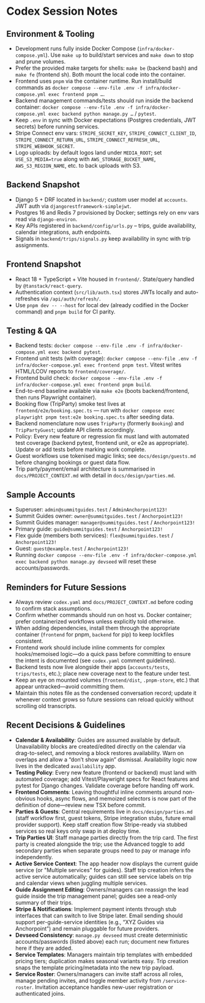 # Codex Session Notes

## Environment & Tooling
- Development runs fully inside Docker Compose (`infra/docker-compose.yml`). Use `make up` to build/start services and `make down` to stop and prune volumes.
- Prefer the provided make targets for shells: `make be` (backend bash) and `make fe` (frontend sh). Both mount the local code into the container.
- Frontend uses `pnpm` via the container runtime. Run install/build commands as `docker compose --env-file .env -f infra/docker-compose.yml exec frontend pnpm …`.
- Backend management commands/tests should run inside the backend container: `docker compose --env-file .env -f infra/docker-compose.yml exec backend python manage.py …` / `pytest`.
- Keep `.env` in sync with Docker expectations (Postgres credentials, JWT secrets) before running services.
- Stripe Connect env vars: `STRIPE_SECRET_KEY`, `STRIPE_CONNECT_CLIENT_ID`, `STRIPE_CONNECT_RETURN_URL`, `STRIPE_CONNECT_REFRESH_URL`, `STRIPE_WEBHOOK_SECRET`.
- Logo uploads: by default logos land under `MEDIA_ROOT`; set `USE_S3_MEDIA=true` along with `AWS_STORAGE_BUCKET_NAME`, `AWS_S3_REGION_NAME`, etc. to back uploads with S3.

## Backend Snapshot
- Django 5 + DRF located in `backend/`; custom user model at `accounts`. JWT auth via `djangorestframework-simplejwt`.
- Postgres 16 and Redis 7 provisioned by Docker; settings rely on env vars read via `django-environ`.
- Key APIs registered in `backend/config/urls.py` – trips, guide availability, calendar integrations, auth endpoints.
- Signals in `backend/trips/signals.py` keep availability in sync with trip assignments.

## Frontend Snapshot
- React 18 + TypeScript + Vite housed in `frontend/`. State/query handled by `@tanstack/react-query`.
- Authentication context (`src/lib/auth.tsx`) stores JWTs locally and auto-refreshes via `/api/auth/refresh/`.
- Use `pnpm dev -- --host` for local dev (already codified in the Docker command) and `pnpm build` for CI parity.

## Testing & QA
- Backend tests: `docker compose --env-file .env -f infra/docker-compose.yml exec backend pytest`.
- Frontend unit tests (with coverage): `docker compose --env-file .env -f infra/docker-compose.yml exec frontend pnpm test`. Vitest writes HTML/LCOV reports to `frontend/coverage/`.
- Frontend build check: `docker compose --env-file .env -f infra/docker-compose.yml exec frontend pnpm build`.
- End-to-end baseline available via `make e2e` (boots backend/frontend, then runs Playwright container).
- Booking flow (TripParty) smoke test lives at `frontend/e2e/booking.spec.ts` — run with `docker compose exec playwright pnpm test:e2e booking.spec.ts` after seeding data.
- Backend nomenclature now uses `TripParty` (formerly `Booking`) and `TripPartyGuest`; update API clients accordingly.
- Policy: Every new feature or regression fix must land with automated test coverage (backend pytest, frontend unit, or e2e as appropriate). Update or add tests before marking work complete.
- Guest workflows use tokenised magic links; see `docs/design/guests.md` before changing bookings or guest data flow.
- Trip party/payment/email architecture is summarised in `docs/PROJECT_CONTEXT.md` with detail in `docs/design/parties.md`.

## Sample Accounts
- Superuser: `admin@summitguides.test` / `AdminAnchorpoint123!`
- Summit Guides owner: `owner@summitguides.test` / `Anchorpoint123!`
- Summit Guides manager: `manager@summitguides.test` / `Anchorpoint123!`
- Primary guide: `guide@summitguides.test` / `Anchorpoint123!`
- Flex guide (members both services): `flex@summitguides.test` / `Anchorpoint123!`
- Guest: `guest@example.test` / `Anchorpoint123!`
- Running `docker compose --env-file .env -f infra/docker-compose.yml exec backend python manage.py devseed`
  will reset these accounts/passwords.

## Reminders for Future Sessions
- Always review `codex.yaml` and `docs/PROJECT_CONTEXT.md` before coding to confirm stack assumptions.
- Confirm whether commands should run on host vs. Docker container; prefer containerized workflows unless explicitly told otherwise.
- When adding dependencies, install them through the appropriate container (`frontend` for pnpm, `backend` for pip) to keep lockfiles consistent.
- Frontend work should include inline comments for complex hooks/memoised logic—do a quick pass before committing to ensure the intent is documented (see `codex.yaml` comment guidelines).
- Backend tests now live alongside their apps (`accounts/tests`, `trips/tests`, etc.); place new coverage next to the feature under test.
- Keep an eye on mounted volumes (`frontend/dist`, `.pnpm-store`, etc.) that appear untracked—avoid committing them.
- Maintain this notes file as the condensed conversation record; update it whenever context grows so future sessions can reload quickly without scrolling old transcripts.

## Recent Decisions & Guidelines
- **Calendar & Availability**: Guides are assumed available by default. Unavailability blocks are created/edited directly on the calendar via drag-to-select, and removing a block restores availability. Warn on overlaps and allow a “don’t show again” dismissal. Availability logic now lives in the dedicated `availability` app.
- **Testing Policy**: Every new feature (frontend or backend) must land with automated coverage; add Vitest/Playwright specs for React features and pytest for Django changes. Validate coverage before handing off work.
- **Frontend Comments**: Leaving thoughtful inline comments around non-obvious hooks, async flows, and memoized selectors is now part of the definition of done—review new TSX before commit.
- **Parties & Guests**: Central requirements live in `docs/design/parties.md` (staff workflow first, guest tokens, Stripe integration stubs, future email provider support). Keep staff creation flow Stripe-ready via stubbed services so real keys only swap in at deploy time.
- **Trip Parties UI**: Staff manage parties directly from the trip card. The first party is created alongside the trip; use the Advanced toggle to add secondary parties when separate groups need to pay or manage info independently.
- **Active Service Context**: The app header now displays the current guide service (or "Multiple services" for guides). Staff trip creation infers the active service automatically; guides can still see service labels on trip and calendar views when juggling multiple services.
- **Guide Assignment Editing**: Owners/managers can reassign the lead guide inside the trip management panel; guides see a read-only summary of their trips.
- **Stripe & Notifications**: Implement payment intents through stub interfaces that can switch to live Stripe later. Email sending should support per-guide-service identities (e.g., “XYZ Guides via Anchorpoint”) and remain pluggable for future providers.
- **Devseed Consistency**: `manage.py devseed` must create deterministic accounts/passwords (listed above) each run; document new fixtures here if they are added.
- **Service Templates**: Managers maintain trip templates with embedded pricing tiers; duplication makes seasonal variants easy. Trip creation snaps the template pricing/metadata into the new trip payload.
- **Service Roster**: Owners/managers can invite staff across all roles, manage pending invites, and toggle member activity from `/service-roster`. Invitation acceptance handles new-user registration or authenticated joins.
